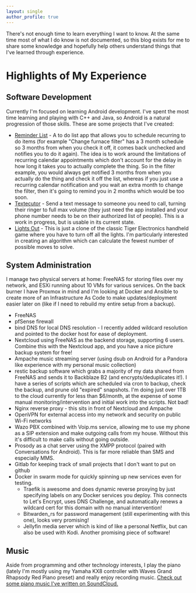 ```yaml
---
layout: single
author_profile: true
---
```


There's not enough time to learn everything I want to know. At the same time most of what I do know is not documented, so this blog exists for me to share some knowledge and hopefully help others understand things that I've learned through experience.

Highlights of My Experience
===

Software Development
---
Currently I'm focused on learning Android development. I've spent the most time learning and playing with C++ and Java, so Android is a natural progression of those skills. These are some projects that I've created:
- [Reminder List](https://github.com/linucksrox/ReminderList) - A to do list app that allows you to schedule recurring to do items (for example "Change furnace filter" has a 3 month schedule so 3 months from when you check it off, it comes back unchecked and notifies you to do it again). The idea is to work around the limitations of recurring calendar appointments which don't account for the delay in how long it takes you to actually complete the thing. So in the filter example, you would always get notified 3 months from when you actually do the thing and check it off the list, whereas if you just use a recurring calendar notification and you wait an extra month to change the filter, then it's going to remind you in 2 months which would be too soon.
- [Textecutor](https://github.com/linucksrox/Textecutor) - Send a text message to someone you need to call, turning their ringer to full max volume (they just need the app installed and your phone number needs to be on their authorized list of people). This is a work in progress, but is usable in its current state.
- [Lights Out](https://github.com/linucksrox/AndroidLogicPuzzle) - This is just a clone of the classic Tiger Electronics handheld game where you have to turn off all the lights. I'm particularly interested in creating an algorithm which can calculate the fewest number of possible moves to solve.

System Administration
---
I manage two physical servers at home: FreeNAS for storing files over my network, and ESXi running about 10 VMs for various services. On the back burner I have Proxmox in mind and I'm looking at Docker and Ansible to create more of an Infrastructure As Code to make updates/deployment easier later on (like if I need to rebuild my entire setup from a backup).
- FreeNAS
- pfSense firewall
- bind DNS for local DNS resolution - I recently added wildcard resolution and pointed to the docker host for ease of deployment.
- Nextcloud using FreeNAS as the backend storage, supporting 6 users. Combine this with the Nextcloud app, and you have a nice picture backup system for free!
- Ampache music streaming server (using dsub on Android for a Pandora like experience with my personal music collection)
- restic backup software which grabs a majority of my data shared from FreeNAS and sends it to Backblaze B2 (and encrypts/deduplicates it!). I have a series of scripts which are scheduled via cron to backup, check the backup, and prune old "expired" snapshots. I'm doing just over 1TB to the cloud currently for less than $6/month, at the expense of some manual monitoring/intervention and initial work into the scripts. Not bad!
- Nginx reverse proxy - this sits in front of Nextcloud and Ampache
- OpenVPN for external access into my network and security on public Wi-Fi networks
- Wazo PBX combined with Voip.ms service, allowing me to use my phone as a SIP extension and make outgoing calls from my house. Without this it's difficult to make calls without going outside.
- Prosody as a chat server using the XMPP protocol (paired with Conversations for Android). This is far more reliable than SMS and especially MMS.
- Gitlab for keeping track of small projects that I don't want to put on github
- Docker in swarm mode for quickly spinning up new services even for testing.
  - Traefik is awesome and does dynamic reverse proxying by just specifying labels on any Docker services you deploy. This connects to Let's Encrypt, uses DNS Challenge, and automatically renews a wildcard cert for this domain with no manual intervention!
  - Bitwarden_rs for password management (still experimenting with this one), looks very promising!
  - Jellyfin media server which is kind of like a personal Netflix, but can also be used with Kodi. Another promising piece of software!

Music
---
Aside from programming and other technology interests, I play the piano (lately I'm mostly using my Yamaha KX8 controller with Waves Grand Rhapsody Red Piano preset) and really enjoy recording music. [Check out some piano music I've written on SoundCloud.](https://soundcloud.com/linucksrox)
